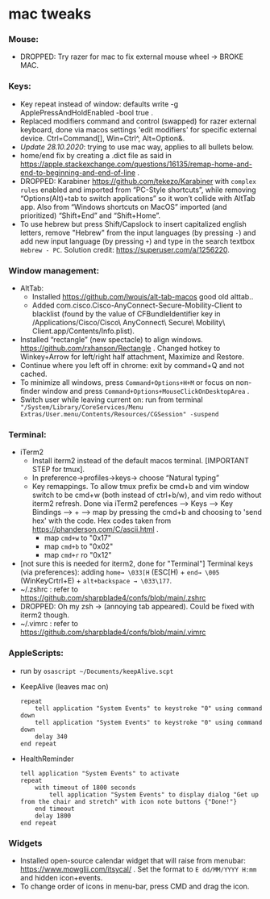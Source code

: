 # mac tweaks
### Mouse:
* DROPPED: Try razer for mac to fix external mouse wheel → BROKE MAC.
### Keys: 
* Key repeat instead of window: defaults write -g ApplePressAndHoldEnabled -bool true  .
* Replaced modifiers command and control (swapped) for razer external keyboard, done via macos settings 'edit modifiers' for specific external device.  Ctrl=Command[], Win=Ctrl^, Alt=Option&.
* *Update 28.10.2020*: trying to use mac way, applies to all bullets below. 
* home/end fix by creating a .dict file as said in https://apple.stackexchange.com/questions/16135/remap-home-and-end-to-beginning-and-end-of-line . 
* DROPPED:  Karabiner https://github.com/tekezo/Karabiner with `complex rules` enabled and imported from “PC-Style shortcuts”, while removing “Options(Alt)+tab to switch applications” so it won’t collide with AltTab app. Also from “Windows shortcuts on MacOS” imported (and prioritized) “Shift+End” and “Shift+Home”.
* To use hebrew but press Shift/Capslock to insert capitalized english letters, remove "Hebrew" from the input languages (by pressing `-`) and add new input language (by pressing `+`) and type in the search textbox `Hebrew - PC`. Solution credit: https://superuser.com/a/1256220. 
### Window management:
* AltTab:
	* Installed https://github.com/lwouis/alt-tab-macos   good old alttab..  
	* Added com.cisco.Cisco-AnyConnect-Secure-Mobility-Client to blacklist (found by the value of CFBundleIdentifier key in /Applications/Cisco/Cisco\ AnyConnect\ Secure\ Mobility\ Client.app/Contents/Info.plist).
* Installed “rectangle” (new spectacle) to align windows. https://github.com/rxhanson/Rectangle   . Changed hotkey to Winkey+Arrow for left/right half attachment, Maximize and Restore. 
* Continue where you left off in chrome: exit by command+Q and not cached.
* To minimize all windows, press `Command+Options+H+M` or focus on non-finder window and press `Command+Options+MouseClickOnDesktopArea` . 
* Switch user while leaving current on: run from terminal  ` "/System/Library/CoreServices/Menu Extras/User.menu/Contents/Resources/CGSession" -suspend`
### Terminal:
* iTerm2
	* Install iterm2 instead of the default macos terminal. [IMPORTANT STEP for tmux].
	* In preference->profiles->keys-> choose “Natural typing”
	* Key remappings. To allow tmux prefix be cmd+b and vim window switch to be cmd+w (both instead of ctrl+b/w), and vim redo without iterm2 refresh. Done via iTerm2 perefences --> Keys --> Key Bindings --> + --> map by pressing the cmd+b and choosing to 'send hex' with the code. Hex codes taken from  https://phanderson.com/C/ascii.html .
		* map `cmd+w` to "0x17" 
		* map `cmd+b` to "0x02"
		* map `cmd+r` ro "0x12"
* [not sure this is needed for iterm2, done for "Terminal"] Terminal keys (via preferences): adding `home→ \033[H` (ESC[H) + `end→ \005` (WinKeyCrtrl+E) + `alt+backspace → \033\177`.
* ~/.zshrc : refer to https://github.com/sharpblade4/confs/blob/main/.zshrc
* DROPPED: Oh my zsh → (annoying tab appeared). Could be fixed with iterm2 though.
* ~/.vimrc : refer to https://github.com/sharpblade4/confs/blob/main/.vimrc
### AppleScripts:
* run by `osascript ~/Documents/keepAlive.scpt`
* KeepAlive (leaves mac on)
	```
	repeat
		tell application "System Events" to keystroke "0" using command down
		tell application "System Events" to keystroke "0" using command down
		delay 340
	end repeat
	```
	
* HealthReminder
	```
	tell application "System Events" to activate
	repeat
		with timeout of 1800 seconds
			tell application "System Events" to display dialog "Get up from the chair and stretch" with icon note buttons {"Done!"}
		end timeout
		delay 1800
	end repeat
	```
### Widgets
* Installed open-source calendar widget that will raise from menubar: https://www.mowglii.com/itsycal/ . Set the format to `E dd/MM/YYYY H:mm` and hidden icon+events.
* To change order of icons in menu-bar, press CMD and drag the icon. 
